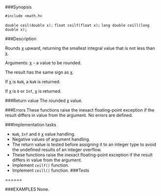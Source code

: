 ###Synopsis

`#include <math.h>`

`double ceil(double x);`
`float ceilf(float x);`
`long double ceill(long double x);`

###Description

Rounds <u>x</u> upward, returning the smallest integral value that is not less than <u>x</u>.

Arguments:
<u>x</u> - a value to be rounded.

The result has the same sign as <u>x</u>.

If <u>x</u> is `NaN`, a `NaN` is returned.

If <u>x</u> is `0` or `Inf`, <u>x</u> is returned. 

###Return value
The rounded <u>x</u> value.

###Errors
These functions raise the inexact floating-point exception if the result differs in value from the argument.
No errors are defined.

###Implementation tasks

* `NaN`, `Inf` and `0` <u>x</u> value handling.
* Negative values of argument handling.
* The return value is tested before assigning it to an integer type to avoid the undefined results of an integer overflow.
* These functions raise the inexact floating-point exception if the result differs in value from the argument.
* Implement `ceilf()` function.
* Implement `ceill()` function.
###Tests

======

###EXAMPLES
None.